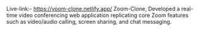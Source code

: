 Live-link:- https://yoom-clone.netlify.app/
Zoom-Clone, Developed a real-time video conferencing web application replicating core Zoom features such as video/audio calling, screen
sharing, and chat messaging.


